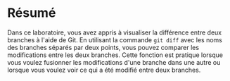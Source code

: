 # Résumé

Dans ce laboratoire, vous avez appris à visualiser la différence entre deux branches à l'aide de Git. En utilisant la commande `git diff` avec les noms des branches séparés par deux points, vous pouvez comparer les modifications entre les deux branches. Cette fonction est pratique lorsque vous voulez fusionner les modifications d'une branche dans une autre ou lorsque vous voulez voir ce qui a été modifié entre deux branches.
